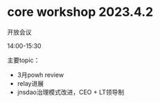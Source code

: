 # core workshop 2023.4.2

开放会议

14:00-15:30

主要topic：
- 3月powh review
- relay进展
- jnsdao治理模式改进，CEO + LT领导制


